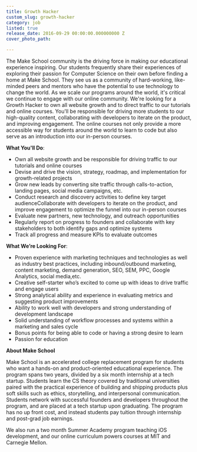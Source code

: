 ```yaml
---
title: Growth Hacker
custom_slug: growth-hacker
category: job
listed: true
release_date: 2016-09-29 00:00:00.000000000 Z
cover_photo_path: 

---
```

The Make School community is the driving force in making our educational experience inspiring. Our students frequently share their experiences of exploring their passion for Computer Science on their own before finding a home at Make School. They see us as a community of hard-working, like-minded peers and mentors who have the potential to use technology to change the world.  As we scale our programs around the world, it's critical we continue to engage with our online community.  We're looking for a Growth Hacker to own all website growth and to direct traffic to our tutorials and online courses. You'll be responsible for driving more students to our high-quality content, collaborating with developers to iterate on the product, and improving engagement.  The online courses not only provide a more accessible way for students around the world to learn to code but also serve as an introduction into our in-person courses.


<b>What You'll Do</b>:

- Own all website growth and be responsible for driving traffic to our tutorials and online courses
- Devise and drive the vision, strategy, roadmap, and implementation for growth-related projects
- Grow new leads by converting site traffic through calls-to-action, landing pages, social media campaigns, etc.
- Conduct research and discovery activities to define key target audienceCollaborate with developers to iterate on the product, and improve engagement to optimize the funnel into our in-person courses
- Evaluate new partners, new technology, and outreach opportunities
- Regularly report on progress to founders and collaborate with key stakeholders to both identify gaps and optimize systems
- Track all progress and measure KPIs to evaluate outcomes


<b>What We’re Looking For</b>:

- Proven experience with marketing techniques and technologies as well as industry best practices, including inbound/outbound marketing, content marketing, demand generation, SEO, SEM, PPC, Google Analytics, social media,etc.
- Creative self-starter who’s excited to come up with ideas to drive traffic and engage users
- Strong analytical ability and experience in evaluating metrics and suggesting product improvements
- Ability to work well with developers and strong understanding of development landscape
- Solid understanding of workflow processes and systems within a marketing and sales cycle
- Bonus points for being able to code or having a strong desire to learn
- Passion for education


<b>About Make School</b>

Make School is an accelerated college replacement program for students who want a hands-on and product-oriented educational experience. The program spans two years, divided by a six month internship at a tech startup. Students learn the CS theory covered by traditional universities paired with the practical experience of building and shipping products plus soft skills such as ethics, storytelling, and interpersonal communication.  Students network with successful founders and developers throughout the program, and are placed at a tech startup upon graduating. The program has no up front cost, and instead students pay tuition through internship and post-grad job earnings.
 
We also run a two month Summer Academy program teaching iOS development, and our online curriculum powers courses at MIT and Carnegie Mellon.